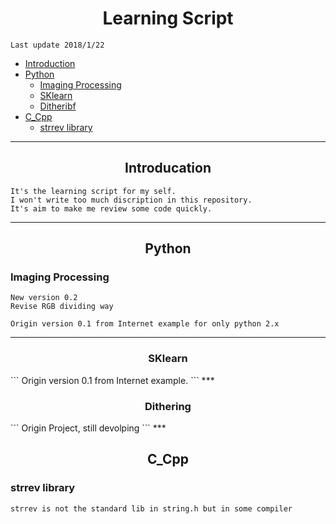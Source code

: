 <h1 align="center">Learning Script</h1>

```
Last update 2018/1/22
```

* [Introduction](#overview)
* [Python](#py)
    * [Imaging Processing](#imagepress)
    * [SKlearn](#sk)
    * [Ditheribf](#di)
* [C_Cpp](#Cpp)
    * [strrev library](#strrev)
        
        
***
<h2 id="overview" align="center">Introducation</h2>

```
It's the learning script for my self.
I won't write too much discription in this repository.
It's aim to make me review some code quickly.
```
***
<h2 id="py" align="center">Python</h2>
<h3 id="imagepress">Imaging Processing</h3>

```
New version 0.2
Revise RGB dividing way

Origin version 0.1 from Internet example for only python 2.x
```
***
<h3 id="sk" align="center">SKlearn</h3>
```
Origin version 0.1 from Internet example.
```
***
<h3 id="sk" align="center">Dithering</h3>
```
Origin Project, still devolping
```
***

<h2 id="Cpp" align="center">C_Cpp</h2>
<h3 id="strrev">strrev library</h3>

```
strrev is not the standard lib in string.h but in some compiler
```

